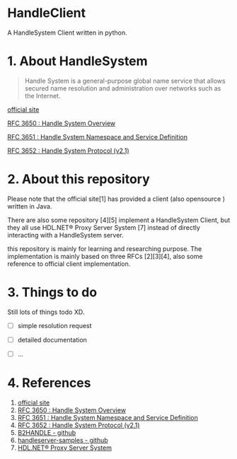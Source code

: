 # HandleClient

A HandleSystem Client written in python.

# 1. About HandleSystem

> Handle System is a general-purpose global name service that allows secured name resolution and administration over networks such as the Internet.

[official site](http://www.handle.net/)

[RFC 3650 : Handle System Overview](https://tools.ietf.org/html/rfc3650)

[RFC 3651 : Handle System Namespace and Service Definition](https://tools.ietf.org/html/rfc3651)

[RFC 3652 : Handle System Protocol (v2.1)](https://tools.ietf.org/html/rfc3652)


# 2. About this repository

Please note that the official site[1] has provided a client (also opensource ) written in Java.

There are also some repository [4][5] implement a HandleSystem Client, but they all use HDL.NET® Proxy Server System [7] instead of directly interacting with a HandleSystem server.

this repository is mainly for learning and researching purpose. The implementation is mainly based on three RFCs [2][3][4], also some reference to official client implementation.

# 3. Things to do

Still lots of things todo XD.

- [ ] simple resolution request
- [ ] detailed documentation
- [ ] ...


# 4. References

1. [official site](http://www.handle.net/)
2. [RFC 3650 : Handle System Overview](https://tools.ietf.org/html/rfc3650)
3. [RFC 3651 : Handle System Namespace and Service Definition](https://tools.ietf.org/html/rfc3651)
4. [RFC 3652 : Handle System Protocol (v2.1)](https://tools.ietf.org/html/rfc3652)
5. [B2HANDLE - github](https://github.com/EUDAT-B2SAFE/B2HANDLE)
6. [handleserver-samples - github](https://github.com/theNBS/handleserver-samples)
7. [HDL.NET® Proxy Server System](http://www.handle.net/proxy_servlet.html)